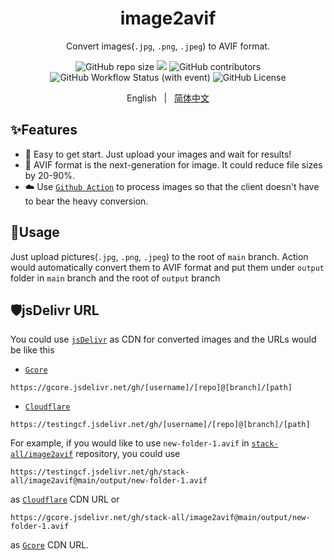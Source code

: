 <h1 align="center">image2avif</h1>

<div align="center">

Convert images(`.jpg`, `.png`, `.jpeg`) to AVIF format.

![GitHub repo size](https://img.shields.io/github/repo-size/stack-all/image2avif) <a title="hits" target="_blank" href="https://github.com/stack-all/image2avif"><img src="https://hits.b3log.org/stack-all/image2avif.svg" ></a> ![GitHub contributors](https://img.shields.io/github/contributors/stack-all/image2avif) ![GitHub Workflow Status (with event)](https://img.shields.io/github/actions/workflow/status/stack-all/image2avif/main.yml) ![GitHub License](https://img.shields.io/github/license/stack-all/image2avif)

English &nbsp;&nbsp;|&nbsp;&nbsp; [简体中文](README_ZH.md)

</div>

## ✨Features

- 🚪 Easy to get start. Just upload your images and wait for results!
- 🚀 AVIF format is the next-generation for image. It could reduce file sizes by 20-90%.
- ☁️ Use [`Github Action`](https://github.com/stack-all/image2avif/actions) to process images so that the client doesn't have to bear the heavy conversion.

## 🔧Usage

Just upload pictures(`.jpg`, `.png`, `.jpeg`) to the root of `main` branch. Action would automatically convert them to AVIF format and put them under `output` folder in `main` branch and the root of `output` branch

## 🛡jsDelivr URL

You could use [`jsDelivr`](https://www.jsdelivr.com/) as CDN for converted images and the URLs would be like this

- [`Gcore`](https://gcore.com/)

```text
https://gcore.jsdelivr.net/gh/[username]/[repo]@[branch]/[path]
```

- [`Cloudflare`](https://cloudflare.com/)

```text
https://testingcf.jsdelivr.net/gh/[username]/[repo]@[branch]/[path]
```

For example, if you would like to use `new-folder-1.avif` in [`stack-all/image2avif`](https://github.com/stack-all/image2avif) repository, you could use

```text
https://testingcf.jsdelivr.net/gh/stack-all/image2avif@main/output/new-folder-1.avif
```

as [`Cloudflare`](https://cloudflare.com/) CDN URL or

```text
https://gcore.jsdelivr.net/gh/stack-all/image2avif@main/output/new-folder-1.avif
```

as [`Gcore`](https://gcore.com/) CDN URL.
